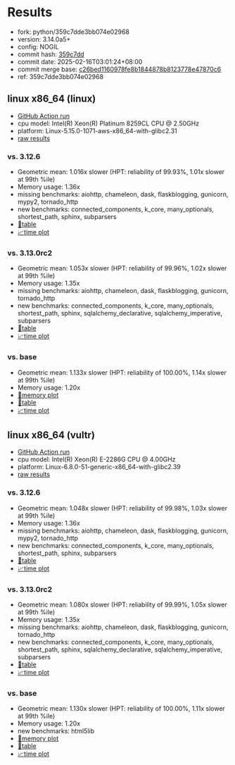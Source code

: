 # Results

- fork: python/359c7dde3bb074e02968
- version: 3.14.0a5+
- config: NOGIL
- commit hash: [359c7dd](https://github.com/python/cpython/commit/359c7dd)
- commit date: 2025-02-16T03:01:24+08:00
- commit merge base: [c26bed1160978fe8b1844878b8123778e47870c6](https://github.com/python/cpython/commit/c26bed1160978fe8b1844878b8123778e47870c6)
- ref: 359c7dde3bb074e02968

## linux x86_64 (linux)

- [GitHub Action run](https://github.com/facebookexperimental/free-threading-benchmarking/actions/runs/13349846653)
- cpu model: Intel(R) Xeon(R) Platinum 8259CL CPU @ 2.50GHz
- platform: Linux-5.15.0-1071-aws-x86_64-with-glibc2.31
- [raw results](bm-20250216-linux-x86_64-python-359c7dde3bb074e02968-3.14.0a5%2B-359c7dd.json)

### vs. 3.12.6

- Geometric mean: 1.016x slower (HPT: reliability of 99.93%, 1.01x slower at 99th %ile)
- Memory usage: 1.36x
- missing benchmarks: aiohttp, chameleon, dask, flaskblogging, gunicorn, mypy2, tornado_http
- new benchmarks: connected_components, k_core, many_optionals, shortest_path, sphinx, subparsers
- [📄table](bm-20250216-linux-x86_64-python-359c7dde3bb074e02968-3.14.0a5%2B-359c7dd-vs-3.12.6.md)
- [📈time plot](bm-20250216-linux-x86_64-python-359c7dde3bb074e02968-3.14.0a5%2B-359c7dd-vs-3.12.6.svg)

### vs. 3.13.0rc2

- Geometric mean: 1.053x slower (HPT: reliability of 99.96%, 1.02x slower at 99th %ile)
- Memory usage: 1.35x
- missing benchmarks: aiohttp, chameleon, dask, flaskblogging, gunicorn, tornado_http
- new benchmarks: connected_components, k_core, many_optionals, shortest_path, sphinx, sqlalchemy_declarative, sqlalchemy_imperative, subparsers
- [📄table](bm-20250216-linux-x86_64-python-359c7dde3bb074e02968-3.14.0a5%2B-359c7dd-vs-3.13.0rc2.md)
- [📈time plot](bm-20250216-linux-x86_64-python-359c7dde3bb074e02968-3.14.0a5%2B-359c7dd-vs-3.13.0rc2.svg)

### vs. base

- Geometric mean: 1.133x slower (HPT: reliability of 100.00%, 1.14x slower at 99th %ile)
- Memory usage: 1.20x
- [🧠memory plot](bm-20250216-linux-x86_64-python-359c7dde3bb074e02968-3.14.0a5%2B-359c7dd-vs-base-mem.svg)
- [📄table](bm-20250216-linux-x86_64-python-359c7dde3bb074e02968-3.14.0a5%2B-359c7dd-vs-base.md)
- [📈time plot](bm-20250216-linux-x86_64-python-359c7dde3bb074e02968-3.14.0a5%2B-359c7dd-vs-base.svg)

## linux x86_64 (vultr)

- [GitHub Action run](https://github.com/facebookexperimental/free-threading-benchmarking/actions/runs/13349846653)
- cpu model: Intel(R) Xeon(R) E-2286G CPU @ 4.00GHz
- platform: Linux-6.8.0-51-generic-x86_64-with-glibc2.39
- [raw results](bm-20250216-vultr-x86_64-python-359c7dde3bb074e02968-3.14.0a5%2B-359c7dd.json)

### vs. 3.12.6

- Geometric mean: 1.048x slower (HPT: reliability of 99.98%, 1.03x slower at 99th %ile)
- Memory usage: 1.36x
- missing benchmarks: aiohttp, chameleon, dask, flaskblogging, gunicorn, mypy2, tornado_http
- new benchmarks: connected_components, k_core, many_optionals, shortest_path, sphinx, subparsers
- [📄table](bm-20250216-vultr-x86_64-python-359c7dde3bb074e02968-3.14.0a5%2B-359c7dd-vs-3.12.6.md)
- [📈time plot](bm-20250216-vultr-x86_64-python-359c7dde3bb074e02968-3.14.0a5%2B-359c7dd-vs-3.12.6.svg)

### vs. 3.13.0rc2

- Geometric mean: 1.080x slower (HPT: reliability of 99.99%, 1.05x slower at 99th %ile)
- Memory usage: 1.35x
- missing benchmarks: aiohttp, chameleon, dask, flaskblogging, gunicorn, tornado_http
- new benchmarks: connected_components, k_core, many_optionals, shortest_path, sphinx, sqlalchemy_declarative, sqlalchemy_imperative, subparsers
- [📄table](bm-20250216-vultr-x86_64-python-359c7dde3bb074e02968-3.14.0a5%2B-359c7dd-vs-3.13.0rc2.md)
- [📈time plot](bm-20250216-vultr-x86_64-python-359c7dde3bb074e02968-3.14.0a5%2B-359c7dd-vs-3.13.0rc2.svg)

### vs. base

- Geometric mean: 1.130x slower (HPT: reliability of 100.00%, 1.11x slower at 99th %ile)
- Memory usage: 1.20x
- new benchmarks: html5lib
- [🧠memory plot](bm-20250216-vultr-x86_64-python-359c7dde3bb074e02968-3.14.0a5%2B-359c7dd-vs-base-mem.svg)
- [📄table](bm-20250216-vultr-x86_64-python-359c7dde3bb074e02968-3.14.0a5%2B-359c7dd-vs-base.md)
- [📈time plot](bm-20250216-vultr-x86_64-python-359c7dde3bb074e02968-3.14.0a5%2B-359c7dd-vs-base.svg)

